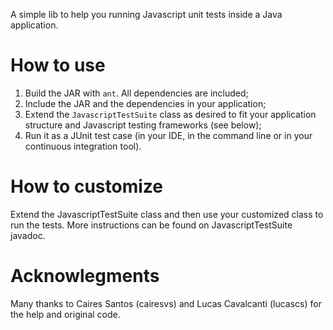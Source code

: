 A simple lib to help you running Javascript unit tests inside a Java
application.

How to use
==========

1. Build the JAR with `ant`. All dependencies are included;
2. Include the JAR and the dependencies in your application;
3. Extend the `JavascriptTestSuite` class as desired to fit your
   application structure and Javascript testing frameworks (see below);
4. Run it as a JUnit test case (in your IDE, in the command line or in
   your continuous integration tool).

How to customize
================

Extend the JavascriptTestSuite class and then use your customized
class to run the tests. More instructions can be found on
JavascriptTestSuite javadoc.

Acknowlegments
==============

Many thanks to Caires Santos (cairesvs) and Lucas Cavalcanti (lucascs)
for the help and original code.
